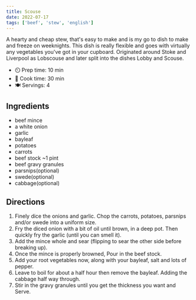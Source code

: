 ```yaml
---
title: Scouse
date: 2022-07-17
tags: ['beef', 'stew', 'english']
---
```


A hearty and cheap stew, that's easy to make and is my go to dish to make and freeze on weeknights. This dish is really flexible and goes with virtually any vegetables you've got in your cupboard. Originated around Stoke and Liverpool as Lobscouse and later split into the dishes Lobby and Scouse.

- ⏲️ Prep time: 10 min
- 🍳 Cook time: 30 min
- 🍽️ Servings: 4

## Ingredients

- beef mince
- a white onion
- garlic
- bayleaf
- potatoes
- carrots
- beef stock ~1 pint
- beef gravy granules
- parsnips(optional)
- swede(optional)
- cabbage(optional)

## Directions

1. Finely dice the onions and garlic. Chop the carrots, potatoes, parsnips and/or swede into a uniform size.
2. Fry the diced onion with a bit of oil until brown, in a deep pot. Then quickly fry the garlic (until you can smell it).
3. Add the mince whole and sear (flipping to sear the other side before breaking up).
4. Once the mince is properly browned, Pour in the beef stock.
5. Add your root vegetables now, along with your bayleaf, salt and lots of pepper.
6. Leave to boil for about a half hour then remove the bayleaf. Adding the cabbage half way through.
7. Stir in the gravy granules until you get the thickness you want and Serve.
